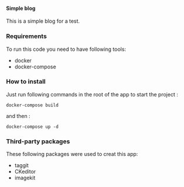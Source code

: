 #### Simple blog 

This is a simple blog for a test.


### Requirements

To run this code you need to have following tools:

- docker
- docker-compose

### How to install

Just run following commands in the root of the app to start the project :

``` docker-compose build ```

and then :

``` docker-compose up -d ```

### Third-party packages

These following packages were used to creat this app:

- taggit
- CKeditor
- imagekit